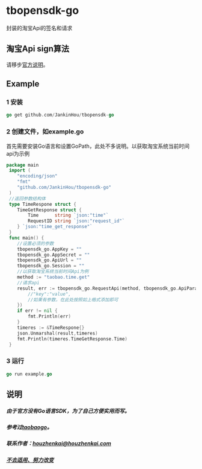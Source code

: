 # tbopensdk-go
封装的淘宝Api的签名和请求
## 淘宝Api sign算法
请移步[官方说明](https://open.taobao.com/doc.htm?docId=101617&docType=1")。
## Example
### 1 安装
```go
go get github.com/JankinHou/tbopensdk-go

```
### 2 创建文件，如example.go
首先需要安装Go语言和设置GoPath，此处不多说明。以获取淘宝系统当前时间api为示例
```go
package main
 import (
 	"encoding/json"
 	"fmt"
 	"github.com/JankinHou/tbopensdk-go"
 )
 //返回参数结构体
 type TimeRespone struct {
 	TimeGetResponse struct {
 		Time      string `json:"time"`
 		RequestID string `json:"request_id"`
 	} `json:"time_get_response"`
 }
 func main() {
    //设置必须的参数
    tbopensdk_go.AppKey = ""
    tbopensdk_go.AppSecret = ""
    tbopensdk_go.ApiUrl = ""
    tbopensdk_go.Session = ""	
 	//以获取淘宝系统当前时间Api为例
 	method := "taobao.time.get"
 	//请求api
 	result, err := tbopensdk_go.RequestApi(method, tbopensdk_go.ApiParams{
        //"key":"value",
        //如果有参数，在此处按照如上格式添加即可
    })
 	if err != nil {
 		fmt.Println(err)
 	}
 	timeres := &TimeRespone{}
 	json.Unmarshal(result,timeres)
 	fmt.Println(timeres.TimeGetResponse.Time)
 }
```
### 3 运行
```go
go run example.go
```
## 说明
##### 由于官方没有Go语言SDK，为了自己方便实用而写。
##### 参考过[taobaogo](https://github.com/nilorg/go-opentaobao)。
##### 联系作者：houzhenkai@houzhenkai.com
##### [不去适用、努力改变](http://www.houzhenkai.com)
